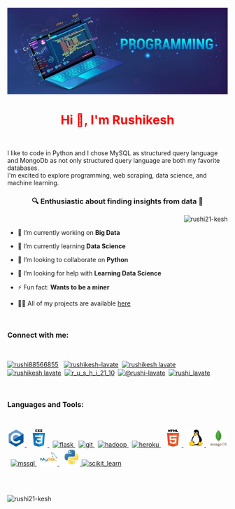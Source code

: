 <!--
**Rushi21-kesh/Rushi21-kesh** is a ✨ _special_ ✨ repository because its `README.md` (this file) appears on your GitHub profile.

Here are some ideas to get you started:

- 🔭 I’m currently working on ...
- 🌱 I’m currently learning ...
- 👯 I’m looking to collaborate on ...
- 🤔 I’m looking for help with ...
- 💬 Ask me about ...
- 📫 How to reach me: ...
- 😄 Pronouns: ...
- ⚡ Fun fact: ...
-->
<p align="center"> <img src="https://github.com/Rushi21-kesh/Rushi21-kesh/blob/main/banner.jpg" alt="rushi21-kesh" /></p>
<h1 align="center" style='color:red'>Hi 👋, I'm Rushikesh</h1><br>
<p> I like to code in Python and I chose MySQL as structured query language and MongoDb as not only structured query language are both my favorite databases. <br>
  I'm excited to explore programming, web scraping, data science, and machine learning. </p>
<h3 align="center">🔍 Enthusiastic about finding insights from data 🔎</h3>

<p align="right"> <img src="https://komarev.com/ghpvc/?username=rushi21-kesh&label=Profile%20views&color=0e75b6&style=flat" alt="rushi21-kesh" /> </p>

- 🔭 I’m currently working on **Big Data**

- 🌱 I’m currently learning **Data Science**

- 👯 I’m looking to collaborate on **Python**
 
- 🤔 I’m looking for help with **Learning Data Science**

- ⚡ Fun fact: **Wants to be a miner** 

- 👨‍💻 All of my projects are available [here](www.github.com/Rushi21-kesh)
<br>
<h3 align="left">Connect with me:</h3><br>
<p align="left">
<a href="https://twitter.com/rushi88566855" target="blank"><img align="center" src="https://raw.githubusercontent.com/rahuldkjain/github-profile-readme-generator/master/src/images/icons/Social/twitter.svg" alt="rushi88566855" height="30" width="40" /></a> &nbsp
<a href="https://linkedin.com/in/rushikesh-lavate" target="blank"><img align="center" src="https://raw.githubusercontent.com/rahuldkjain/github-profile-readme-generator/master/src/images/icons/Social/linked-in-alt.svg" alt="rushikesh-lavate" height="30" width="40" /></a>&nbsp
<a href="https://stackoverflow.com/users/15554975/rushikesh-lavate" target="blank"><img align="center" src="https://raw.githubusercontent.com/rahuldkjain/github-profile-readme-generator/master/src/images/icons/Social/stack-overflow.svg" alt="rushikesh lavate" height="30" width="40" /></a>&nbsp
<a href="https://kaggle.com/rushikeshlavate" target="blank"><img align="center" src="https://raw.githubusercontent.com/rahuldkjain/github-profile-readme-generator/master/src/images/icons/Social/kaggle.svg" alt="rushikesh lavate" height="30" width="40" /></a>&nbsp
<a href="https://instagram.com/r_u_s_h_i_21_10" target="blank"><img align="center" src="https://raw.githubusercontent.com/rahuldkjain/github-profile-readme-generator/master/src/images/icons/Social/instagram.svg" alt="r_u_s_h_i_21_10" height="30" width="40" /></a>&nbsp
<a href="https://medium.com/@rushi-lavate" target="blank"><img align="center" src="https://raw.githubusercontent.com/rahuldkjain/github-profile-readme-generator/master/src/images/icons/Social/medium.svg" alt="@rushi-lavate" height="30" width="40" /></a>&nbsp
<a href="https://www.hackerrank.com/rushi_lavate" target="blank"><img align="center" src="https://raw.githubusercontent.com/rahuldkjain/github-profile-readme-generator/master/src/images/icons/Social/hackerrank.svg" alt="rushi_lavate" height="30" width="40" /></a>
</p>
<br>
<h3 align="left">Languages and Tools:</h3><br>
<p align="left"> 
  <a href="https://www.cprogramming.com/" target="_blank"> <img src="https://raw.githubusercontent.com/devicons/devicon/master/icons/c/c-original.svg" alt="c" width="40" height="40"/> </a>&nbsp <a href="https://www.w3schools.com/css/" target="_blank"> <img src="https://raw.githubusercontent.com/devicons/devicon/master/icons/css3/css3-original-wordmark.svg" alt="css3" width="40" height="40"/> </a> &nbsp
  <a href="https://flask.palletsprojects.com/" target="_blank"> <img src="https://www.vectorlogo.zone/logos/pocoo_flask/pocoo_flask-icon.svg" alt="flask" width="40" height="40"/> </a>&nbsp
  <a href="https://git-scm.com/" target="_blank"> <img src="https://www.vectorlogo.zone/logos/git-scm/git-scm-icon.svg" alt="git" width="40" height="40"/> </a>&nbsp 
  <a href="https://hadoop.apache.org/" target="_blank"> <img src="https://www.vectorlogo.zone/logos/apache_hadoop/apache_hadoop-icon.svg" alt="hadoop" width="40" height="40"/> </a> &nbsp
  <a href="https://heroku.com" target="_blank"> <img src="https://www.vectorlogo.zone/logos/heroku/heroku-icon.svg" alt="heroku" width="40" height="40"/> </a> &nbsp
  <a href="https://www.w3.org/html/" target="_blank"> <img src="https://raw.githubusercontent.com/devicons/devicon/master/icons/html5/html5-original-wordmark.svg" alt="html5" width="40" height="40"/> </a> &nbsp
  <a href="https://www.linux.org/" target="_blank"> <img src="https://raw.githubusercontent.com/devicons/devicon/master/icons/linux/linux-original.svg" alt="linux" width="40" height="40"/> </a>&nbsp
  <a href="https://www.mongodb.com/" target="_blank"> <img src="https://raw.githubusercontent.com/devicons/devicon/master/icons/mongodb/mongodb-original-wordmark.svg" alt="mongodb" width="40" height="40"/> </a>&nbsp
  <a href="https://www.microsoft.com/en-us/sql-server" target="_blank"> <img src="https://www.svgrepo.com/show/303229/microsoft-sql-server-logo.svg" alt="mssql" width="40" height="40"/> </a> &nbsp
  <a href="https://www.mysql.com/" target="_blank"> <img src="https://raw.githubusercontent.com/devicons/devicon/master/icons/mysql/mysql-original-wordmark.svg" alt="mysql" width="40" height="40"/> </a>&nbsp
  <a href="https://www.python.org" target="_blank"> <img src="https://raw.githubusercontent.com/devicons/devicon/master/icons/python/python-original.svg" alt="python" width="40" height="40"/> </a> <a href="https://scikit-learn.org/" target="_blank"> <img src="https://upload.wikimedia.org/wikipedia/commons/0/05/Scikit_learn_logo_small.svg" alt="scikit_learn" width="40" height="40"/> </a> </p>
<br><br>
<p><img align="center" src="https://github-readme-stats.vercel.app/api/top-langs?username=rushi21-kesh&show_icons=true&locale=en&layout=compact" alt="rushi21-kesh" /></p>


